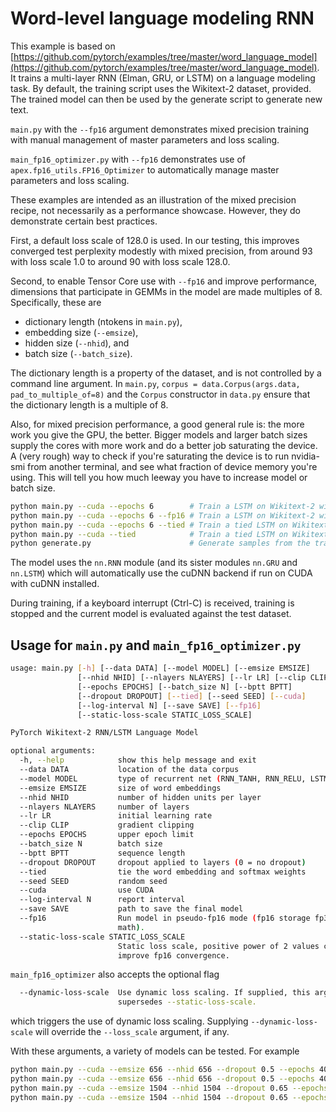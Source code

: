 # Word-level language modeling RNN

This example is based on [https://github.com/pytorch/examples/tree/master/word_language_model](https://github.com/pytorch/examples/tree/master/word_language_model).
It trains a multi-layer RNN (Elman, GRU, or LSTM) on a language modeling task.
By default, the training script uses the Wikitext-2 dataset, provided.
The trained model can then be used by the generate script to generate new text.

`main.py` with the `--fp16` argument demonstrates mixed precision training with manual management of master parameters and loss scaling.

`main_fp16_optimizer.py` with `--fp16` demonstrates use of `apex.fp16_utils.FP16_Optimizer` to automatically manage master parameters and loss scaling.

These examples are intended as an illustration of the mixed precision recipe, not necessarily as a performance showcase.  However, they do demonstrate certain best practices.

First, a default loss scale of 128.0 is used.  In our testing, this improves converged test perplexity modestly with mixed precision, from around 93 with loss scale 1.0 to around 90 with loss scale 128.0.

Second, to enable Tensor Core use with `--fp16` and improve performance, dimensions that participate in GEMMs in the model are made multiples of 8.  Specifically, these are
* dictionary length (ntokens in `main.py`),
* embedding size (`--emsize`),
* hidden size (`--nhid`), and
* batch size (`--batch_size`).

The dictionary length is a property of the dataset, and is not controlled by a command line argument. In `main.py`, `corpus = data.Corpus(args.data, pad_to_multiple_of=8)` and the `Corpus` constructor in
`data.py` ensure that the dictionary length is a multiple of 8.

Also, for mixed precision performance, a good general rule is: the more work you give the GPU, the better.  Bigger models and larger batch sizes supply the cores with more work and do a better job saturating the device.  A (very rough) way to check if you're saturating the device is to run nvidia-smi from another terminal, and see what fraction of device memory you're using.  This will tell you how much leeway you have to increase model or batch size.

```bash
python main.py --cuda --epochs 6        # Train a LSTM on Wikitext-2 with CUDA
python main.py --cuda --epochs 6 --fp16 # Train a LSTM on Wikitext-2 with CUDA and mixed precision
python main.py --cuda --epochs 6 --tied # Train a tied LSTM on Wikitext-2 with CUDA
python main.py --cuda --tied            # Train a tied LSTM on Wikitext-2 with CUDA for 40 epochs
python generate.py                      # Generate samples from the trained LSTM model.
```

The model uses the `nn.RNN` module (and its sister modules `nn.GRU` and `nn.LSTM`)
which will automatically use the cuDNN backend if run on CUDA with cuDNN installed.

During training, if a keyboard interrupt (Ctrl-C) is received,
training is stopped and the current model is evaluated against the test dataset.

## Usage for `main.py` and `main_fp16_optimizer.py`

```bash
usage: main.py [-h] [--data DATA] [--model MODEL] [--emsize EMSIZE]
               [--nhid NHID] [--nlayers NLAYERS] [--lr LR] [--clip CLIP]
               [--epochs EPOCHS] [--batch_size N] [--bptt BPTT]
               [--dropout DROPOUT] [--tied] [--seed SEED] [--cuda]
               [--log-interval N] [--save SAVE] [--fp16]
               [--static-loss-scale STATIC_LOSS_SCALE]

PyTorch Wikitext-2 RNN/LSTM Language Model

optional arguments:
  -h, --help            show this help message and exit
  --data DATA           location of the data corpus
  --model MODEL         type of recurrent net (RNN_TANH, RNN_RELU, LSTM, GRU)
  --emsize EMSIZE       size of word embeddings
  --nhid NHID           number of hidden units per layer
  --nlayers NLAYERS     number of layers
  --lr LR               initial learning rate
  --clip CLIP           gradient clipping
  --epochs EPOCHS       upper epoch limit
  --batch_size N        batch size
  --bptt BPTT           sequence length
  --dropout DROPOUT     dropout applied to layers (0 = no dropout)
  --tied                tie the word embedding and softmax weights
  --seed SEED           random seed
  --cuda                use CUDA
  --log-interval N      report interval
  --save SAVE           path to save the final model
  --fp16                Run model in pseudo-fp16 mode (fp16 storage fp32
                        math).
  --static-loss-scale STATIC_LOSS_SCALE
                        Static loss scale, positive power of 2 values can
                        improve fp16 convergence.

```

`main_fp16_optimizer` also accepts the optional flag
```bash
  --dynamic-loss-scale  Use dynamic loss scaling. If supplied, this argument
                        supersedes --static-loss-scale.
```
which triggers the use of dynamic loss scaling.  Supplying `--dynamic-loss-scale` will override the `--loss_scale` argument, if any.

With these arguments, a variety of models can be tested.  For example

```bash
python main.py --cuda --emsize 656 --nhid 656 --dropout 0.5 --epochs 40
python main.py --cuda --emsize 656 --nhid 656 --dropout 0.5 --epochs 40 --tied
python main.py --cuda --emsize 1504 --nhid 1504 --dropout 0.65 --epochs 40
python main.py --cuda --emsize 1504 --nhid 1504 --dropout 0.65 --epochs 40 --tied
```
